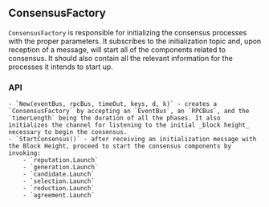 ## ConsensusFactory

`ConsensusFactory` is responsible for initializing the consensus processes with the proper parameters. It subscribes to the initialization topic and, upon reception of a message, will start all of the components related to consensus. It should also contain all the relevant information for the processes it intends to start up.

### API

    - `New(eventBus, rpcBus, timeOut, keys, d, k)` - creates a `ConsensusFactory` by accepting an `EventBus`, an `RPCBus`, and the `timerLength` being the duration of all the phases. It also initializes the channel for listening to the initial _block height_ necessary to begin the consensus.
    - `StartConsensus()` - after receiving an initialization message with the Block Height, proceed to start the consensus components by invoking:
        - `reputation.Launch`
        - `generation.Launch`
        - `candidate.Launch`
        - `selection.Launch`
        - `reduction.Launch`
        - `agreement.Launch`
